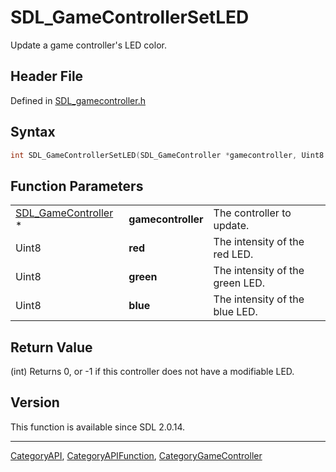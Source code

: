 # SDL_GameControllerSetLED

Update a game controller's LED color.

## Header File

Defined in [SDL_gamecontroller.h](https://github.com/libsdl-org/SDL/blob/SDL2/include/SDL_gamecontroller.h)

## Syntax

```c
int SDL_GameControllerSetLED(SDL_GameController *gamecontroller, Uint8 red, Uint8 green, Uint8 blue);
```

## Function Parameters

|                                            |                    |                                 |
| ------------------------------------------ | ------------------ | ------------------------------- |
| [SDL_GameController](SDL_GameController) * | **gamecontroller** | The controller to update.       |
| Uint8                                      | **red**            | The intensity of the red LED.   |
| Uint8                                      | **green**          | The intensity of the green LED. |
| Uint8                                      | **blue**           | The intensity of the blue LED.  |

## Return Value

(int) Returns 0, or -1 if this controller does not have a modifiable LED.

## Version

This function is available since SDL 2.0.14.

----
[CategoryAPI](CategoryAPI), [CategoryAPIFunction](CategoryAPIFunction), [CategoryGameController](CategoryGameController)

